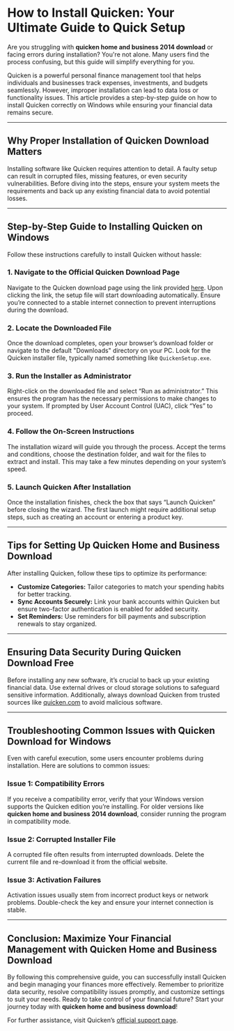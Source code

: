 # How to Install Quicken: Your Ultimate Guide to Quick Setup

Are you struggling with **quicken home and business 2014 download** or facing errors during installation? You're not alone. Many users find the process confusing, but this guide will simplify everything for you.

Quicken is a powerful personal finance management tool that helps individuals and businesses track expenses, investments, and budgets seamlessly. However, improper installation can lead to data loss or functionality issues. This article provides a step-by-step guide on how to install Quicken correctly on Windows while ensuring your financial data remains secure.

---

## Why Proper Installation of **Quicken Download** Matters

Installing software like Quicken requires attention to detail. A faulty setup can result in corrupted files, missing features, or even security vulnerabilities. Before diving into the steps, ensure your system meets the requirements and back up any existing financial data to avoid potential losses.

---

## Step-by-Step Guide to Installing Quicken on Windows

Follow these instructions carefully to install Quicken without hassle:

### 1. Navigate to the Official Quicken Download Page  
Navigate to the Quicken download page using the link provided [here](https://quicken.com/download). Upon clicking the link, the setup file will start downloading automatically. Ensure you’re connected to a stable internet connection to prevent interruptions during the download.

### 2. Locate the Downloaded File  
Once the download completes, open your browser’s download folder or navigate to the default "Downloads" directory on your PC. Look for the Quicken installer file, typically named something like `QuickenSetup.exe`.

### 3. Run the Installer as Administrator  
Right-click on the downloaded file and select “Run as administrator.” This ensures the program has the necessary permissions to make changes to your system. If prompted by User Account Control (UAC), click “Yes” to proceed.

### 4. Follow the On-Screen Instructions  
The installation wizard will guide you through the process. Accept the terms and conditions, choose the destination folder, and wait for the files to extract and install. This may take a few minutes depending on your system’s speed.

### 5. Launch Quicken After Installation  
Once the installation finishes, check the box that says “Launch Quicken” before closing the wizard. The first launch might require additional setup steps, such as creating an account or entering a product key.

---

## Tips for Setting Up **Quicken Home and Business Download**

After installing Quicken, follow these tips to optimize its performance:

- **Customize Categories:** Tailor categories to match your spending habits for better tracking.
- **Sync Accounts Securely:** Link your bank accounts within Quicken but ensure two-factor authentication is enabled for added security.
- **Set Reminders:** Use reminders for bill payments and subscription renewals to stay organized.

---

## Ensuring Data Security During **Quicken Download Free**

Before installing any new software, it’s crucial to back up your existing financial data. Use external drives or cloud storage solutions to safeguard sensitive information. Additionally, always download Quicken from trusted sources like [quicken.com](https://quicken.com) to avoid malicious software.

---

## Troubleshooting Common Issues with **Quicken Download for Windows**

Even with careful execution, some users encounter problems during installation. Here are solutions to common issues:

### Issue 1: Compatibility Errors  
If you receive a compatibility error, verify that your Windows version supports the Quicken edition you’re installing. For older versions like **quicken home and business 2014 download**, consider running the program in compatibility mode.

### Issue 2: Corrupted Installer File  
A corrupted file often results from interrupted downloads. Delete the current file and re-download it from the official website.

### Issue 3: Activation Failures  
Activation issues usually stem from incorrect product keys or network problems. Double-check the key and ensure your internet connection is stable.

---

## Conclusion: Maximize Your Financial Management with **Quicken Home and Business Download**

By following this comprehensive guide, you can successfully install Quicken and begin managing your finances more effectively. Remember to prioritize data security, resolve compatibility issues promptly, and customize settings to suit your needs. Ready to take control of your financial future? Start your journey today with **quicken home and business download**!

For further assistance, visit Quicken’s [official support page](https://support.quicken.com).
